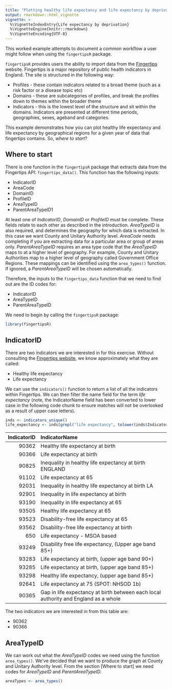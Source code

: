 ```yaml
---
title: "Plotting healthy life expectancy and life expectancy by deprivation for English local authorities"
output: rmarkdown::html_vignette
vignette: >
  %\VignetteIndexEntry{Life expectancy by deprivation}
  %\VignetteEngine{knitr::rmarkdown}
  %\VignetteEncoding{UTF-8}
---
```


This worked example attempts to document a common workflow a user might follow when using the `fingertipsR` package.

`fingertipsR` provides users the ability to import data from the [Fingertips](http://fingertips.phe.org.uk/) website. Fingertips is a major repository of public health indicators in England. The site is structured in the following way:

* Profiles - these contain indicators related to a broad theme (such as a risk factor or a disease topic etc)
* Domains - these are subcategories of profiles, and break the profiles down to themes within the broader theme
* Indicators - this is the lowest level of the structure and sit within the domains. Indicators are presented at different time periods, geographies, sexes, ageband and categories.

This example demonstrates how you can plot healthy life expectancy and life expectancy by geographical regions for a given year of data that fingertips contains. So, *where to start*?

## Where to start

There is one function in the `fingertipsR` package that extracts data from the Fingertips API: `fingertips_data()`. This function has the following inputs:

* IndicatorID
* AreaCode
* DomainID
* ProfileID
* AreaTypeID
* ParentAreaTypeID1

At least one of *IndicatorID*, *DomainID* or *ProfileID* must be complete. These fields relate to each other as described in the introduction. *AreaTypeID* is also required, and determines the geography for which data is extracted. In this case we want County and Unitary Authority level. *AreaCode* needs completing if you are extracting data for a particular area or group of areas only. *ParentAreaTypeID* requires an area type code that the *AreaTypeID* maps to at a higher level of geography. For example, County and Unitary Authorities map to a higher level of geography called Government Office Regions. These mappings can be identified using the `area_types()` function. If ignored, a *ParentAreaTypeID* will be chosen automatically.

Therefore, the inputs to the `fingertips_data` function that we need to find out are the ID codes for:

* IndicatorID 
* AreaTypeID
* ParentAreaTypeID

We need to begin by calling the `fingertipsR` package: 

```r
library(fingertipsR)
```

## IndicatorID

There are two indicators we are interested in for this exercise. Without consulting the [Fingertips website](https://fingertips.phe.org.uk/  "Fingertips"), we know approximately what they are called:

* Healthy life expectancy
* Life expectancy

We can use the `indicators()` function to return a list of all the indicators within Fingertips. We can then filter the name field for the term *life expectancy* (note, the IndicatorName field has been converted to lower case in the following code chunk to ensure matches will not be overlooked as a result of upper case letters).


```r
inds <- indicators_unique()
life_expectancy <- inds[grepl("life expectancy", tolower(inds$IndicatorName)),]
```


| IndicatorID|IndicatorName                                                                       |
|-----------:|:-----------------------------------------------------------------------------------|
|       90362|Healthy life expectancy at birth                                                    |
|       90366|Life expectancy at birth                                                            |
|       90825|Inequality in healthy life expectancy at birth ENGLAND                              |
|       91102|Life expectancy at 65                                                               |
|       92031|Inequality in healthy life expectancy at birth LA                                   |
|       92901|Inequality in life expectancy at birth                                              |
|       93190|Inequality in life expectancy at 65                                                 |
|       93505|Healthy life expectancy at 65                                                       |
|       93523|Disability-free life expectancy at 65                                               |
|       93562|Disability-free life expectancy at birth                                            |
|         650|Life expectancy - MSOA based                                                        |
|       93249|Disability free life expectancy, (Upper age band 85+)                               |
|       93283|Life expectancy at birth, (upper age band 90+)                                      |
|       93285|Life expectancy at birth, (upper age band 85+)                                      |
|       93298|Healthy life expectancy, (upper age band 85+)                                       |
|       92641|Life expectancy at 75 (SPOT: NHSOD 1b)                                              |
|       90365|Gap in life expectancy at birth between each local authority and England as a whole |

The two indicators we are interested in from this table are:

* 90362
* 90366

## AreaTypeID

We can work out what the *AreaTypeID* codes we need using the function `area_types()`. We've decided that we want to produce the graph at County and Unitary Authority level. From the section [Where to start] we need codes for *AreaTypeID* and *ParentAreaTypeID.*


```r
areaTypes <- area_types()
```














